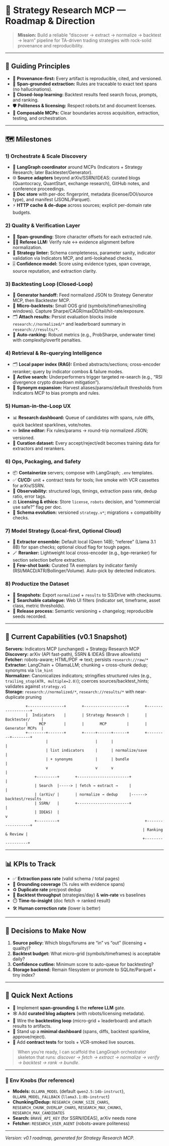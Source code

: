 # 🚀 Strategy Research MCP — Roadmap & Direction

> **Mission:** Build a reliable “discover → extract → normalize → backtest → learn” pipeline for TA-driven trading strategies with rock-solid provenance and reproducibility.

---

## 🧭 Guiding Principles

- 🧪 **Provenance-first:** Every artifact is reproducible, cited, and versioned.
- 📌 **Span-grounded extraction:** Rules are traceable to exact text spans (no hallucinations).
- 🔁 **Closed-loop learning:** Backtest results feed search focus, prompts, and ranking.
- 🛡️ **Politeness & licensing:** Respect robots.txt and document licenses.
- 🧱 **Composable MCPs:** Clear boundaries across acquisition, extraction, testing, and orchestration.

---

## 🗺️ Milestones

### 1) Orchestrate & Scale Discovery
- 🧠 **LangGraph coordinator** around MCPs (Indicators + Strategy Research; later Backtester/Generator).
- 🌐 **Source adapters** beyond arXiv/SSRN/IDEAS: curated blogs (Quantocracy, QuantStart, exchange research), GitHub notes, and conference proceedings.
- 🧾 **Doc store** with per-doc fingerprint, metadata (license/DOI/source type), and manifest (JSONL/Parquet).
- ⚡ **HTTP cache & de-dupe** across sources; explicit per-domain rate budgets.

### 2) Quality & Verification Layer
- 🧷 **Span-grounding:** Store character offsets for each extracted rule.
- 🧑‍⚖️ **Referee LLM:** Verify rule ↔ evidence alignment before normalization.
- 🧹 **Strategy linter:** Schema completeness, parameter sanity, indicator validation via Indicators MCP, and anti-lookahead checks.
- 🎚️ **Confidence model:** Score using evidence types, span coverage, source reputation, and extraction clarity.

### 3) Backtesting Loop (Closed-Loop)
- 🧩 **Generator handoff:** Feed normalized JSON to Strategy Generator MCP, then Backtester MCP.
- 🧪 **Micro-backtests:** Small OOS grid (symbols/timeframes/rolling windows). Capture Sharpe/CAGR/maxDD/tail/hit-rate/exposure.
- 🗂️ **Attach results:** Persist evaluation blocks inside `research://normalized/*` and leaderboard summary in `research://results/*`.
- 🏅 **Auto-ranking:** Robust metrics (e.g., ProbSharpe, underwater time) with complexity/overfit penalties.

### 4) Retrieval & Re-querying Intelligence
- 🗂️ **Local paper index (RAG):** Embed abstracts/sections; cross-encoder reranker; query by indicator combos & failure modes.
- 🎯 **Active search:** Underperformers trigger targeted re-search (e.g., “RSI divergence crypto drawdown mitigation”).
- 🧬 **Synonym expansion:** Harvest aliases/params/default thresholds from Indicators MCP to bias prompts and rules.

### 5) Human-in-the-Loop UX
- 📊 **Research dashboard:** Queue of candidates with spans, rule diffs, quick backtest sparklines, vote/notes.
- ✏️ **Inline editor:** Fix rules/params → round-trip normalized JSON; versioned.
- 🧰 **Curation dataset:** Every accept/reject/edit becomes training data for extractors and rerankers.

### 6) Ops, Packaging, and Safety
- 📦 **Containerize** servers; compose with LangGraph; `.env` templates.
- ✅ **CI/CD:** unit + contract tests for tools; live smoke with VCR cassettes for arXiv/SSRN.
- 👀 **Observability:** structured logs, timings, extraction pass rate, dedup ratio, error tags.
- ⚖️ **Licensing & ethics:** Store `license`, `robots` decision, and “commercial use safe?” flag per doc.
- 🧪 **Schema evolution:** versioned `strategy.v*`; migrations + compatibility checks.

### 7) Model Strategy (Local-first, Optional Cloud)
- 🧠 **Extractor ensemble:** Default local (Qwen 14B); “referee” (Llama 3.1 8B) for span checks; optional cloud flag for tough pages.
- 🪄 **Reranker:** Lightweight local cross-encoder (e.g., bge-reranker) for section selection before extraction.
- 🧾 **Few-shot bank:** Curated TA exemplars by indicator family (RSI/MACD/ATR/Bollinger/Volume). Auto-pick by detected indicators.

### 8) Productize the Dataset
- 🧊 **Snapshots:** Export `normalized` + `results` to S3/Drive with checksums.
- 🔎 **Searchable catalogue:** Web UI filters (indicator set, timeframe, asset class, metric thresholds).
- 🧭 **Release process:** Semantic versioning + changelog; reproducible seeds recorded.

---

## 📐 Current Capabilities (v0.1 Snapshot)

**Servers:** Indicators MCP (unchanged) + Strategy Research MCP  
**Discovery:** arXiv (API fast-path), SSRN & IDEAS (Brave allowlists)  
**Fetcher:** robots-aware; HTML/PDF ⇒ text; persists `research://raw/*`  
**Extractor:** LangChain + OllamaLLM; chunking + cross-chunk dedup; synonyms via `llm_hint`  
**Normalizer:** Canonicalizes indicators; stringifies structured rules (e.g., `trailing_stop(ATR, multiple=2.0)`); coerces sources/backtest_hints; validates against `strategy.v1`  
**Storage:** `research://normalized/*`, `research://results/*` with near-duplicate pruning

```text
         +----------------+       +-------------------+       +------------------+
         |  Indicators    |       | Strategy Research |       |  Backtester/     |
         |     MCP        |       |       MCP         |       |  Generator MCPs  |
         +--------+-------+       +-----+------+------+       +---------+--------+
                  |                     |      |                        |
                  | list indicators     |      | normalize/save         |
                  | + synonyms          |      | bundle                 |
                  v                     v      v                        |
             +---------+       +-----------------------+                |
             | Search  |-----> | fetch → extract →     |                |
             | (arXiv/ |       | normalize → dedup     |------> backtest/results
             | SSRN/   |       +-----------------------+                |
             | IDEAS)  |                                               v
             +---------+                                      +------------------+
                                                             | Ranking & Review |
                                                             +------------------+
```

---

## 📊 KPIs to Track

- ✅ **Extraction pass rate** (valid schema / total pages)
- 📎 **Grounding coverage** (% rules with evidence spans)
- ♻️ **Duplicate rate** pre/post dedup
- 🏃 **Backtest throughput** (strategies/day) & **win-rate** vs baselines
- ⏱️ **Time-to-insight** (doc fetch → ranked result)
- 🛠️ **Human correction rate** (lower is better)

---

## 🧩 Decisions to Make Now

1) **Source policy:** Which blogs/forums are “in” vs “out” (licensing + quality)?  
2) **Backtest budget:** What micro-grid (symbols/timeframes) is acceptable daily?  
3) **Confidence cutline:** Minimum score to auto-queue for backtesting?  
4) **Storage backend:** Remain filesystem or promote to SQLite/Parquet + tiny index?

---

## 🏁 Quick Next Actions

- 🧷 Implement **span-grounding** & the **referee LLM** gate.
- 🕸️ Add **curated blog adapters** (with robots/licensing metadata).
- 🧪 Wire the **backtesting loop** (micro-grid + leaderboard) and attach results to artifacts.
- 🧰 Stand up a **minimal dashboard** (spans, diffs, backtest sparkline, approve/reject).
- 🧱 Add **contract tests** for tools + VCR-smoked live sources.

> When you’re ready, I can scaffold the LangGraph orchestrator skeleton that runs: _discover → fetch → extract → normalize → verify → backtest → rank → bundle_.

---

### 🔧 Env Knobs (for reference)

- **Models:** `OLLAMA_MODEL` (default `qwen2.5:14b-instruct`), `OLLAMA_MODEL_FALLBACK` (`llama3.1:8b-instruct`)
- **Chunking/Dedup:** `RESEARCH_CHUNK_SIZE_CHARS`, `RESEARCH_CHUNK_OVERLAP_CHARS`, `RESEARCH_MAX_CHUNKS`, `RESEARCH_MAX_CANDIDATES`
- **Search:** `BRAVE_API_KEY` (for SSRN/IDEAS), arXiv needs none
- **Fetcher:** `RESEARCH_USER_AGENT` (robots-aware politeness)

---

*Version: v0.1 roadmap, generated for Strategy Research MCP.*
